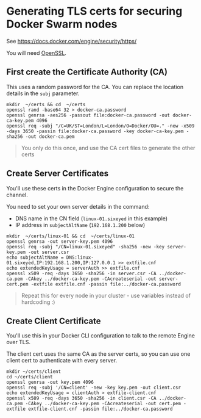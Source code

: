 # Generating TLS certs for securing Docker Swarm nodes

See https://docs.docker.com/engine/security/https/

You will need [OpenSSL](https://www.openssl.org).

## First create the Certificate Authority (CA)

This uses a random password for the CA. You can replace the location details in the `subj` parameter.

```
mkdir  ~/certs && cd  ~/certs
openssl rand -base64 32 > docker-ca.password
openssl genrsa -aes256 -passout file:docker-ca.password -out docker-ca-key.pem 4096
openssl req -subj "/C=UK/ST=London/L=London/O=Docker/OU=." -new -x509 -days 3650 -passin file:docker-ca.password -key docker-ca-key.pem -sha256 -out docker-ca.pem
```

> You only do this once, and use the CA cert files to generate the other certs


## Create Server Certificates

You'll use these certs in the Docker Engine configuration to secure the channel.

You need to set your own server details in the command:

* DNS name in the CN field (`linux-01.sixeyed` in this example)
* IP address in `subjectAltName` (`192.168.1.200` below)

```
mkdir  ~/certs/linux-01 && cd  ~/certs/linux-01
openssl genrsa -out server-key.pem 4096
openssl req -subj "/CN=linux-01.sixeyed" -sha256 -new -key server-key.pem -out server.csr
echo subjectAltName = DNS:linux-01.sixeyed,IP:192.168.1.200,IP:127.0.0.1 >> extfile.cnf
echo extendedKeyUsage = serverAuth >> extfile.cnf
openssl x509 -req -days 3650 -sha256 -in server.csr -CA ../docker-ca.pem -CAkey ../docker-ca-key.pem -CAcreateserial -out server-cert.pem -extfile extfile.cnf -passin file:../docker-ca.password
```

> Repeat this for every node in your cluster - use variables instead of hardcoding :)

## Create Client Certificate

You'll use this in your Docker CLI configuration to talk to the remote Engine over TLS. 

The client cert uses the same CA as the server certs, so you can use one client cert to authenticate with every server.

```
mkdir ~/certs/client
cd ~/certs/client
openssl genrsa -out key.pem 4096
openssl req -subj '/CN=client' -new -key key.pem -out client.csr
echo extendedKeyUsage = clientAuth > extfile-client.cnf
openssl x509 -req -days 3650 -sha256 -in client.csr -CA ../docker-ca.pem -CAkey ../docker-ca-key.pem -CAcreateserial -out cert.pem -extfile extfile-client.cnf -passin file:../docker-ca.password
```

